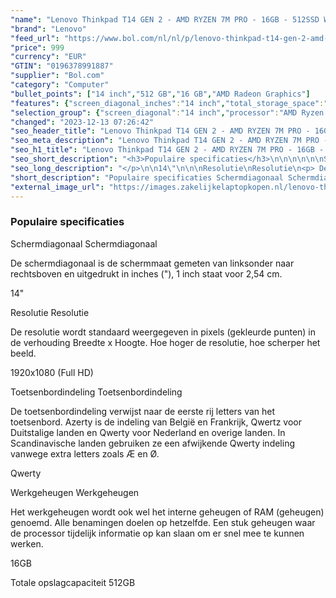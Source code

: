 ```yaml
---
"name": "Lenovo Thinkpad T14 GEN 2 - AMD RYZEN 7M PRO - 16GB - 512SSD WIN10"
"brand": "Lenovo"
"feed_url": "https://www.bol.com/nl/nl/p/lenovo-thinkpad-t14-gen-2-amd-ryzen-7m-pro-16gb-512ssd-win10/9300000125644442"
"price": 999
"currency": "EUR"
"GTIN": "0196378991887"
"supplier": "Bol.com"
"category": "Computer"
"bullet_points": ["14 inch","512 GB","16 GB","AMD Radeon Graphics"]
"features": {"screen_diagonal_inches":"14 inch","total_storage_space":"512 GB","memory_size":"16 GB","graphics_card":"AMD Radeon Graphics"}
"selection_group": {"screen_diagonal":"14 inch","processor":"AMD Ryzen 7","changed_price_past_3_days":false,"product_family":"Thinkpad"}
"changed": "2023-12-13 07:26:42"
"seo_header_title": "Lenovo Thinkpad T14 GEN 2 - AMD RYZEN 7M PRO - 16GB - 512SSD WIN10"
"seo_meta_description": "Lenovo Thinkpad T14 GEN 2 - AMD RYZEN 7M PRO - 16GB - 512SSD WIN10"
"seo_h1_title": "Lenovo Thinkpad T14 GEN 2 - AMD RYZEN 7M PRO - 16GB - 512SSD WIN10"
"seo_short_description": "<h3>Populaire specificaties</h3>\n\n\n\n\n\nSchermdiagonaal\nSchermdiagonaal\n<p> De schermdiagonaal is de schermmaat gemeten van linksonder naar rechtsboven en uitgedrukt in inches (\"), 1 inch staat voor 2,54 cm."
"seo_long_description": "</p>\n\n14\"\n\n\nResolutie\nResolutie\n<p> De resolutie wordt standaard weergegeven in pixels (gekleurde punten) in de verhouding Breedte x Hoogte. Hoe hoger de resolutie, hoe scherper het beeld. </p>\n\n1920x1080 (Full HD)\n\n\nToetsenbordindeling\nToetsenbordindeling\n<p> De toetsenbordindeling verwijst naar de eerste rij letters van het toetsenbord. Azerty is de indeling van België en Frankrijk, Qwertz voor Duitstalige landen en Qwerty voor Nederland en overige landen. In Scandinavische landen gebruiken ze een afwijkende Qwerty indeling vanwege extra letters zoals Æ en Ø. </p>\n\nQwerty\n\n\nWerkgeheugen\nWerkgeheugen\n<p> Het werkgeheugen wordt ook wel het interne geheugen of RAM (geheugen) genoemd. Alle benamingen doelen op hetzelfde. Een stuk geheugen waar de processor tijdelijk informatie op kan slaan om er snel mee te kunnen werken. </p>\n\n16GB\n\n\nTotale opslagcapaciteit\n512GB"
"short_description": "Populaire specificaties Schermdiagonaal Schermdiagonaal De schermdiagonaal is de schermmaat gemeten van linksonder naar rechtsboven en uitgedrukt in inches (\"), 1 inch staat voor 2,54 cm. 14\" Resolutie Resolutie De resolutie wordt standaard weergegeven in pixels (gekleurde punten) in de verhouding Breedte x Hoogte. Hoe hoger de resolutie, hoe scherper het beeld. 1920x1080 (Full HD) Toetsenbordindeling Toetsenbordindeling De toetsenbordindeling verwijst naar de eerste rij letters van het toetsenbord. Azerty is de indeling van België en Frankrijk, Qwertz voor Duitstalige landen en Qwerty voor Nederland en overige landen. In Scandinavische landen gebruiken ze een afwijkende Qwerty indeling vanwege extra letters zoals Æ en Ø. Qwerty Werkgeheugen Werkgeheugen Het werkgeheugen wordt ook wel het interne geheugen of RAM (geheugen) genoemd. Alle benamingen doelen op hetzelfde. Een stuk geheugen waar de processor tijdelijk informatie op kan slaan om er snel mee te kunnen werken. 16GB Totale opslagcapaciteit 512GB"
"external_image_url": "https://images.zakelijkelaptopkopen.nl/lenovo-thinkpad-t14-gen-2-amd-ryzen-7m-pro-16gb-512ssd-win10.webp"
---
```


<h3>Populaire specificaties</h3>





Schermdiagonaal
Schermdiagonaal
<p> De schermdiagonaal is de schermmaat gemeten van linksonder naar rechtsboven en uitgedrukt in inches ("), 1 inch staat voor 2,54 cm. </p>

14"


Resolutie
Resolutie
<p> De resolutie wordt standaard weergegeven in pixels (gekleurde punten) in de verhouding Breedte x Hoogte. Hoe hoger de resolutie, hoe scherper het beeld. </p>

1920x1080 (Full HD)


Toetsenbordindeling
Toetsenbordindeling
<p> De toetsenbordindeling verwijst naar de eerste rij letters van het toetsenbord. Azerty is de indeling van België en Frankrijk, Qwertz voor Duitstalige landen en Qwerty voor Nederland en overige landen. In Scandinavische landen gebruiken ze een afwijkende Qwerty indeling vanwege extra letters zoals Æ en Ø. </p>

Qwerty


Werkgeheugen
Werkgeheugen
<p> Het werkgeheugen wordt ook wel het interne geheugen of RAM (geheugen) genoemd. Alle benamingen doelen op hetzelfde. Een stuk geheugen waar de processor tijdelijk informatie op kan slaan om er snel mee te kunnen werken. </p>

16GB


Totale opslagcapaciteit
512GB